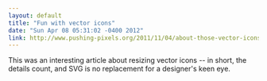 ```yaml
---
layout: default
title: "Fun with vector icons"
date: "Sun Apr 08 05:31:02 -0400 2012"
link: http://www.pushing-pixels.org/2011/11/04/about-those-vector-icons.html
---
```


This was an interesting article about resizing vector icons -- in short, the
details count, and SVG is no replacement for a designer's keen eye.

